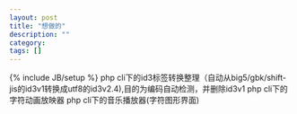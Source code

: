 ```yaml
---
layout: post
title: "想做的"
description: ""
category: 
tags: []
---
```

{% include JB/setup %}
php cli下的id3标签转换整理（自动从big5/gbk/shift-jis的id3v1转换成utf8的id3v2.4),目的为编码自动检测，并删除id3v1
php cli下的字符动画放映器
php cli下的音乐播放器(字符图形界面)
